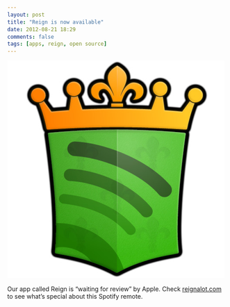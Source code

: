 ```yaml
---
layout: post
title: "Reign is now available"
date: 2012-08-21 18:29
comments: false
tags: [apps, reign, open source]
---
```


![Reign for Spotify](/assets/img/old/content/reign_500.jpg)

Our app called Reign is “waiting for review” by Apple. Check [reignalot.com](http://reignalot.com) to see what’s special about this Spotify remote.
